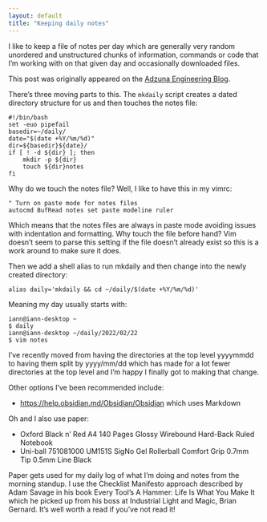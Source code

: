 ```yaml
---
layout: default
title: "Keeping daily notes"
---
```

I like to keep a file of notes per day which are generally very random unordered and unstructured chunks of information, commands or code that I’m working with on that given day and occasionally downloaded files.

This post was originally appeared on the [Adzuna Engineering Blog](https://medium.com/@adzuna_idnorton/keeping-daily-notes-f2e83b0d41d5).

There’s three moving parts to this. The `mkdaily` script creates a dated directory structure for us and then touches the notes file:
```
#!/bin/bash
set -euo pipefail
basedir=~/daily/
date="$(date +%Y/%m/%d)"
dir=${basedir}${date}/
if [ ! -d ${dir} ]; then
    mkdir -p ${dir}
    touch ${dir}notes
fi
```

Why do we touch the notes file? Well, I like to have this in my vimrc:
```
" Turn on paste mode for notes files
autocmd BufRead notes set paste modeline ruler
```

Which means that the notes files are always in paste mode avoiding issues with indentation and formatting. Why touch the file before hand? Vim doesn’t seem to parse this setting if the file doesn’t already exist so this is a work around to make sure it does.

Then we add a shell alias to run mkdaily and then change into the newly created directory:
```
alias daily='mkdaily && cd ~/daily/$(date +%Y/%m/%d)'
```

Meaning my day usually starts with:
```
iann@iann-desktop ~
$ daily
iann@iann-desktop ~/daily/2022/02/22
$ vim notes
```

I’ve recently moved from having the directories at the top level yyyymmdd to having them split by yyyy/mm/dd which has made for a lot fewer directories at the top level and I’m happy I finally got to making that change.

Other options I’ve been recommended include:

* https://help.obsidian.md/Obsidian/Obsidian which uses Markdown

Oh and I also use paper:

* Oxford Black n’ Red A4 140 Pages Glossy Wirebound Hard-Back Ruled Notebook
* Uni-ball 751081000 UM151S SigNo Gel Rollerball Comfort Grip 0.7mm Tip 0.5mm Line Black

Paper gets used for my daily log of what I’m doing and notes from the morning standup. I use the Checklist Manifesto approach described by Adam Savage in his book Every Tool’s A Hammer: Life Is What You Make It which he picked up from his boss at Industrial Light and Magic, Brian Gernard. It’s well worth a read if you’ve not read it!
